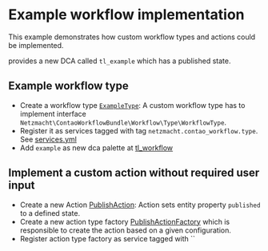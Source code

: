 Example workflow implementation
===============================

This example demonstrates how custom workflow types and actions could be implemented.
 
 provides a new DCA called `tl_example` which has a published state.

## Example workflow type

 * Create a workflow type [`ExampleType`](src/Workflow/Type/ExampleType.php): A custom workflow type has to implement interface `Netzmacht\ContaoWorkflowBundle\Workflow\Type\WorkflowType`.
 * Register it as services tagged with tag `netzmacht.contao_workflow.type`. See [services.yml](src/Resources/config/services.yml)
 * Add `example` as new dca palette at [tl_workflow](src/Resources/contao/dca/tl_workflow.php)

## Implement a custom action without required user input

 * Create a new Action [PublishAction](src/Workflow/Action/PublishAction.php): Action sets entity property `published`
   to a defined state.
 * Create a new action type factory [PublishActionFactory](src/Workflow/Action/PublishActionFactory.php) which is responsible to create the action based on a given configuration.
 * Register action type factory as service tagged with ``
